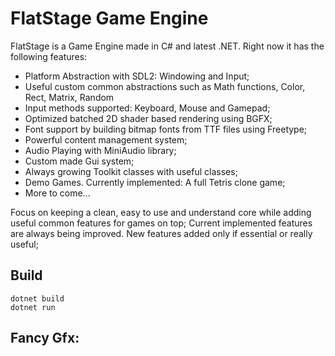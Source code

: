 # FlatStage Game Engine

FlatStage is a Game Engine made in C# and latest .NET. Right now it has the following features:

 - Platform Abstraction with SDL2: Windowing and Input;
 - Useful custom common abstractions such as Math functions, Color, Rect, Matrix, Random
 - Input methods supported: Keyboard, Mouse and Gamepad;
 - Optimized batched 2D shader based rendering using BGFX;
 - Font support by building bitmap fonts from TTF files using Freetype;
 - Powerful content management system;
 - Audio Playing with MiniAudio library;
 - Custom made Gui system;
 - Always growing Toolkit classes with useful classes;
 - Demo Games. Currently implemented: A full Tetris clone game;
 - More to come...

Focus on keeping a clean, easy to use and understand core while adding useful common features for games on top;
Current implemented features are always being improved. New features added only if essential or really useful;

## Build

    dotnet build
    dotnet run

## Fancy Gfx:

